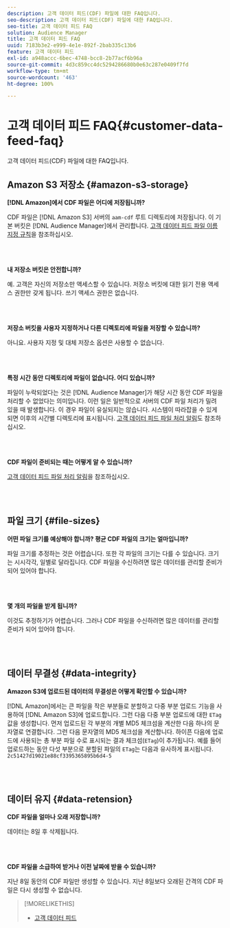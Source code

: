 ```yaml
---
description: 고객 데이터 피드(CDF) 파일에 대한 FAQ입니다.
seo-description: 고객 데이터 피드(CDF) 파일에 대한 FAQ입니다.
seo-title: 고객 데이터 피드 FAQ
solution: Audience Manager
title: 고객 데이터 피드 FAQ
uuid: 7183b3e2-e999-4e1e-892f-2bab335c13b6
feature: 고객 데이터 피드
exl-id: a948accc-6bec-4748-bcc8-2b77acf6b96a
source-git-commit: 4d3c859cc4dc5294286680b0e63c287e0409f7fd
workflow-type: tm+mt
source-wordcount: '463'
ht-degree: 100%

---
```


# 고객 데이터 피드 FAQ{#customer-data-feed-faq}

고객 데이터 피드(CDF) 파일에 대한 FAQ입니다.

## Amazon S3 저장소 {#amazon-s3-storage}

**[!DNL Amazon]에서 CDF 파일은 어디에 저장됩니까?**

CDF 파일은 [!DNL Amazon S3] 서버의 `aam-cdf` 루트 디렉토리에 저장됩니다. 이 기본 버킷은 [!DNL Audience Manager]에서 관리합니다. [고객 데이터 피드 파일 이름 지정 규칙](../features/cdf-files.md#cdf-naming-conventions)을 참조하십시오.

<br> 

**내 저장소 버킷은 안전합니까?**

예. 고객은 자신의 저장소만 액세스할 수 있습니다. 저장소 버킷에 대한 읽기 전용 액세스 권한만 갖게 됩니다. 쓰기 액세스 권한은 없습니다.

<br> 

**저장소 버킷을 사용자 지정하거나 다른 디렉토리에 파일을 저장할 수 있습니까?**

아니요. 사용자 지정 및 대체 저장소 옵션은 사용할 수 없습니다.

<br> 

**특정 시간 동안 디렉토리에 파일이 없습니다. 어디 있습니까?**

파일이 누락되었다는 것은 [!DNL Audience Manager]가 해당 시간 동안 CDF 파일을 처리할 수 없었다는 의미입니다. 이런 일은 일반적으로 서버의 CDF 파일 처리가 밀려 있을 때 발생합니다. 이 경우 파일이 유실되지는 않습니다. 시스템이 따라잡을 수 있게 되면 이후의 시간별 디렉토리에 표시됩니다. [고객 데이터 피드 파일 처리 알림](../features/cdf-files.md#cdf-file-processing-notifications)도 참조하십시오.

<br> 

**CDF 파일이 준비되는 때는 어떻게 알 수 있습니까?**

[고객 데이터 피드 파일 처리 알림](../features/cdf-files.md#cdf-file-processing-notifications)을 참조하십시오.

<br> 

## 파일 크기 {#file-sizes}

**어떤 파일 크기를 예상해야 합니까? 평균 CDF 파일의 크기는 얼마입니까?**

파일 크기를 추정하는 것은 어렵습니다. 또한 각 파일의 크기는 다를 수 있습니다. 크기는 시시각각, 일별로 달라집니다. CDF 파일을 수신하려면 많은 데이터를 관리할 준비가 되어 있어야 합니다.

<br> 

**몇 개의 파일을 받게 됩니까?**

이것도 추정하기가 어렵습니다. 그러나 CDF 파일을 수신하려면 많은 데이터를 관리할 준비가 되어 있어야 합니다.

<br> 

## 데이터 무결성 {#data-integrity}

**Amazon S3에 업로드된 데이터의 무결성은 어떻게 확인할 수 있습니까?**

[!DNL Amazon]에서는 큰 파일을 작은 부분들로 분할하고 다중 부분 업로드 기능을 사용하여 [!DNL Amazon S3]에 업로드합니다. 그런 다음 다중 부분 업로드에 대한 `ETag` 값을 생성합니다. 먼저 업로드된 각 부분의 개별 MD5 체크섬을 계산한 다음 하나의 문자열로 연결합니다. 그런 다음 문자열의 MD5 체크섬을 계산합니다. 하이픈 다음에 업로드에 사용되는 총 부분 파일 수로 표시되는 결과 체크섬(`ETag`)이 추가됩니다. 예를 들어 업로드하는 동안 다섯 부분으로 분할된 파일의 `ETag`는 다음과 유사하게 표시됩니다. `2c51427d19021e88cf3395365895b6d4-5`

<br> 

## 데이터 유지 {#data-retension}

**CDF 파일을 얼마나 오래 저장합니까?**

데이터는 8일 후 삭제됩니다.

<br> 

**CDF 파일을 소급하여 받거나 이전 날짜에 받을 수 있습니까?**

지난 8일 동안의 CDF 파일만 생성할 수 있습니다. 지난 8일보다 오래된 간격의 CDF 파일은 다시 생성할 수 없습니다.

>[!MORELIKETHIS]
>
>* [고객 데이터 피드](../features/cdf-files.md)


